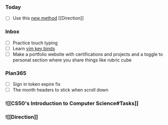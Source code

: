 ### Today
- [ ] Use this [new method](https://chatgpt.com/share/6893725b-82f4-800d-80a0-4bedeff17650) [[Direction]]

### Inbox
- [ ] Practice touch typing
- [ ] Learn [vim key binds](https://youtu.be/-txKSRn0qeA?feature=shared)
- [ ] Make a portfolio website with certifications and projects and a toggle to personal section where you share things like rubric cube

### Plan365
- [ ] Sign in token expire fix
- [ ] The month headers to stick when scroll down 

### ![[CS50's Introduction to Computer Science#Tasks]]

### ![[Direction]]